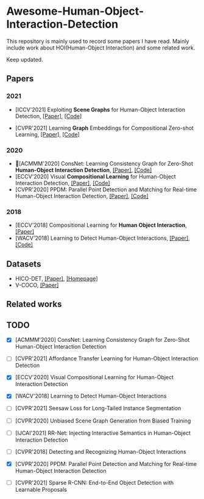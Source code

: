 # Awesome-Human-Object-Interaction-Detection

This repository is mainly used to record some papers I have read.  Mainly include work about HOI(Human-Object Interaction) and some related work. 

Keep updated.

## Papers

### 2021

- [ICCV'2021] Exploiting **Scene Graphs** for Human-Object Interaction Detection, [[Paper]](https://arxiv.org/pdf/2108.08584.pdf), [[Code]](https://github.com/ht014/SG2HOI)

- [CVPR'2021] Learning **Graph** Embeddings for Compositional Zero-shot Learning, [[Paper]](https://arxiv.org/pdf/2102.01987.pdf), [[Code]](https://github.com/ExplainableML/czsl)

### 2020

- 🎈[ACMMM'2020] ConsNet: Learning Consistency Graph for Zero-Shot **Human-Object Interaction Detection**, [[Paper]](https://arxiv.org/pdf/2008.06254.pdf), [[Code]](https://github.com/yeliudev/ConsNet)
- [ECCV'2020] Visual **Compositional Learning** for Human-Object Interaction Detection, [[Paper]](https://arxiv.org/pdf/2007.12407.pdf), [[Code]](https://github.com/zhihou7/VCL)
- [CVPR'2020] PPDM: Parallel Point Detection and Matching for Real-time Human-Object Interaction Detection, [[Paper]](https://arxiv.org/pdf/1912.12898.pdf), [[Code]](https://github.com/YueLiao/PPDM)

### 2018

- [ECCV'2018] Compositional Learning for **Human Object Interaction**, [[Paper]](https://openaccess.thecvf.com/content_ECCV_2018/papers/Keizo_Kato_Compositional_Learning_of_ECCV_2018_paper.pdf)
- [WACV'2018] Learning to Detect Human-Object Interactions, [[Paper]](http://www-personal.umich.edu/~ywchao/publications/chao_wacv2018.pdf), [[Code]](https://github.com/ywchao/ho-rcnn)

## Datasets
- HICO-DET, [[Paper]](http://www-personal.umich.edu/~ywchao/publications/chao_wacv2018.pdf), [[Homepage]](http://www-personal.umich.edu/~ywchao/hico/)
- V-COCO, [[Paper]](https://arxiv.org/pdf/1505.04474.pdf)

## Related works



## TODO

- [x] [ACMMM'2020] ConsNet: Learning Consistency Graph for Zero-Shot Human-Object Interaction Detection
- [ ] [CVPR'2021] Affordance Transfer Learning for Human-Object Interaction Detection
- [x] [ECCV'2020] Visual Compositional Learning for Human-Object Interaction Detection
- [x] [WACV'2018] Learning to Detect Human-Object Interactions
- [ ] [CVPR'2021] Seesaw Loss for Long-Tailed Instance Segmentation
- [ ] [CVPR'2020] Unbiased Scene Graph Generation from Biased Training 
- [ ] [IJCAI'2021] RR-Net: Injecting Interactive Semantics in Human-Object Interaction Detection
- [ ] [CVPR'2018] Detecting and Recognizing Human-Object Interactions
- [x] [CVPR'2020] PPDM: Parallel Point Detection and Matching for Real-time Human-Object Interaction Detection
- [ ] [CVPR'2021] Sparse R-CNN: End-to-End Object Detection with Learnable Proposals

